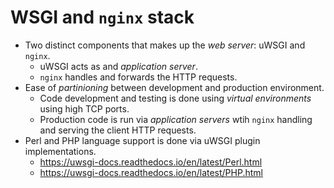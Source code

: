 # WSGI and `nginx` stack

* Two distinct components that makes up the _web server_: uWSGI and `nginx`.
  * uWSGI acts as and _application server_.
  * `nginx` handles and forwards the HTTP requests.
* Ease of _partinioning_ between development and production environment.
  * Code development and testing is done using _virtual environments_ using high TCP ports.
  * Production code is run via _application servers_ wtih `nginx` handling and serving the client HTTP requests.
* Perl and PHP language support is done via uWSGI plugin implementations.
  * https://uwsgi-docs.readthedocs.io/en/latest/Perl.html
  * https://uwsgi-docs.readthedocs.io/en/latest/PHP.html
